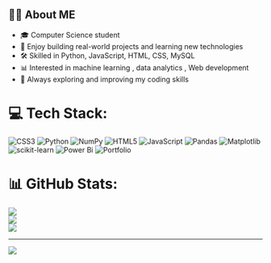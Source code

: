 ## 👩‍💻 About ME

- 🎓 Computer Science student
- 🚀 Enjoy building real-world projects and learning new technologies
- 🛠️ Skilled in Python, JavaScript, HTML, CSS, MySQL
- 📊 Interested in machine learning , data analytics , Web development
- 🌱 Always exploring and improving my coding skills

# 💻 Tech Stack:
![CSS3](https://img.shields.io/badge/css3-%231572B6.svg?style=for-the-badge&logo=css3&logoColor=white) ![Python](https://img.shields.io/badge/python-3670A0?style=for-the-badge&logo=python&logoColor=ffdd54) ![NumPy](https://img.shields.io/badge/numpy-%23013243.svg?style=for-the-badge&logo=numpy&logoColor=white) ![HTML5](https://img.shields.io/badge/html5-%23E34F26.svg?style=for-the-badge&logo=html5&logoColor=white) ![JavaScript](https://img.shields.io/badge/javascript-%23323330.svg?style=for-the-badge&logo=javascript&logoColor=%23F7DF1E) ![Pandas](https://img.shields.io/badge/pandas-%23150458.svg?style=for-the-badge&logo=pandas&logoColor=white) ![Matplotlib](https://img.shields.io/badge/Matplotlib-%23ffffff.svg?style=for-the-badge&logo=Matplotlib&logoColor=black) ![scikit-learn](https://img.shields.io/badge/scikit--learn-%23F7931E.svg?style=for-the-badge&logo=scikit-learn&logoColor=white) ![Power Bi](https://img.shields.io/badge/power_bi-F2C811?style=for-the-badge&logo=powerbi&logoColor=black) ![Portfolio](https://img.shields.io/badge/Portfolio-%23000000.svg?style=for-the-badge&logo=firefox&logoColor=#FF7139)
# 📊 GitHub Stats:
![](https://github-readme-stats.vercel.app/api?username=jyothika-badugu&theme=dracula&hide_border=false&include_all_commits=false&count_private=false)<br/>
![](https://nirzak-streak-stats.vercel.app/?user=jyothika-badugu&theme=dracula&hide_border=false)<br/>
![](https://github-readme-stats.vercel.app/api/top-langs/?username=jyothika-badugu&theme=dracula&hide_border=false&include_all_commits=false&count_private=false&layout=compact)

---
[![](https://visitcount.itsvg.in/api?id=jyothika-badugu&icon=0&color=0)](https://visitcount.itsvg.in)

<!-- Proudly created with GPRM ( https://gprm.itsvg.in ) -->
